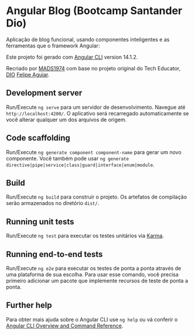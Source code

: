 # Angular Blog (Bootcamp Santander Dio)
Aplicação de blog funcional, usando componentes inteligentes e as ferramentas que o framework Angular:

Este projeto foi gerado com [Angular CLI](https://github.com/angular/angular-cli) version 14.1.2.

Recriado por [MADS1974](https://www.linkedin.com/in/mads1974/) com base no projeto original do Tech Educator, [DIO](https://web.dio.me/project/desafio-de-projeto-playstation-store/learning/7ae6b96d-24ea-4c63-b279-df2cf6115fff?back=/track/santander-bootcamp-2023-fullstack-java-angular&tab=undefined&moduleId=undefined) [Felipe Aguiar](https://www.linkedin.com/in/felipe-exe/).

## Development server

Run/Execute `ng serve` para um servidor de desenvolvimento. Navegue até `http://localhost:4200/`. O aplicativo será recarregado automaticamente se você alterar qualquer um dos arquivos de origem.

## Code scaffolding

Run/Execute `ng generate component component-name` para gerar um novo componente. Você também pode usar `ng generate directive|pipe|service|class|guard|interface|enum|module`.

## Build

Run/Execute `ng build` para construir o projeto. Os artefatos de compilação serão armazenados no diretório `dist/`.

## Running unit tests

Run/Execute `ng test` para executar os testes unitários via [Karma](https://karma-runner.github.io).

## Running end-to-end tests

Run/Execute `ng e2e` para executar os testes de ponta a ponta através de uma plataforma de sua escolha. Para usar esse comando, você precisa primeiro adicionar um pacote que implemente recursos de teste de ponta a ponta.

## Further help

Para obter mais ajuda sobre o Angular CLI use `ng help` ou vá conferir o [Angular CLI Overview and Command Reference](https://angular.io/cli).
